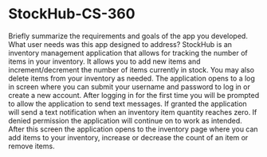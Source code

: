 # StockHub-CS-360

Briefly summarize the requirements and goals of the app you developed. What user needs was this app designed to address?
StockHub is an inventory management application that allows for tracking the number of items in your inventory. It allows you to add new items and increment/decrement the number of items currently in stock. You may also delete items from your inventory as needed. The application opens to a log in screen where you can submit your username and password to log in or create a new account. After logging in for the first time you will be prompted to allow the application to send text messages. If granted the application will send a text notification when an inventory item quantity reaches zero. If denied permission the application will continue on to work as intended. After this screen the application opens to the inventory page where you can add items to your inventory, increase or decrease the count of an item or remove items.
